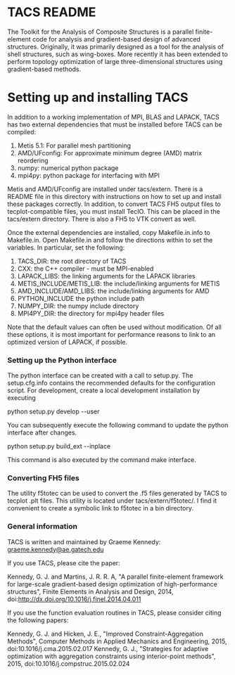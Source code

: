 # TACS README #

The Toolkit for the Analysis of Composite Structures is a parallel finite-element code for analysis and gradient-based design of advanced structures. Originally, it was primarily designed as a tool for the analysis of shell structures, such as wing-boxes. More recently it has been extended to perform topology optimization of large three-dimensional structures using gradient-based methods. 

# Setting up and installing TACS #

In addition to a working implementation of MPI, BLAS and LAPACK, TACS has two external dependencies that must be installed before TACS can be compiled:

1. Metis 5.1: For parallel mesh partitioning
2. AMD/UFconfig: For approximate minimum degree (AMD) matrix reordering
3. numpy: numerical python package
4. mpi4py: python package for interfacing with MPI

Metis and AMD/UFconfig are installed under tacs/extern. There is a README file in this directory with instructions on how to set up and install these packages correctly. In addition, to convert TACS FH5 output files to tecplot-compatible files, you must install TecIO. This can be placed in the tacs/extern directory. There is also a FH5 to VTK convert as well.

Once the external dependencies are installed, copy Makefile.in.info to Makefile.in. Open Makefile.in and follow the directions within to set the variables. In particular, set the following:

1. TACS_DIR: the root directory of TACS
2. CXX: the C++ compiler - must be MPI-enabled
3. LAPACK_LIBS: the linking arguments for the LAPACK libraries
4. METIS_INCLUDE/METIS_LIB: the include/linking arguments for METIS
5. AMD_INCLUDE/AMD_LIBS: the include/linking arguments for AMD
6. PYTHON_INCLUDE the python include path
7. NUMPY_DIR: the numpy include directory 
8. MPI4PY_DIR: the directory for mpi4py header files

Note that the default values can often be used without modification. Of all these options, it is most important for performance reasons to link to an optimized version of LAPACK, if possible.

### Setting up the Python interface ###

The python interface can be created with a call to setup.py. The setup.cfg.info contains the recommended defaults for the configuration script. For development, create a local development installation by executing

python setup.py develop --user

You can subsequently execute the following command to update the python interface after changes.

python setup.py build_ext --inplace 

This command is also executed by the command make interface.

### Converting FH5 files ###

The utility f5totec can be used to convert the .f5 files generated by TACS to tecplot .plt files. This utility is located under tacs/extern/f5totec/. I find it convenient to create a symbolic link to f5totec in a bin directory.

### General information ###

TACS is written and maintained by Graeme Kennedy: graeme.kennedy@ae.gatech.edu

If you use TACS, please cite the paper:

Kennedy, G. J. and Martins, J. R. R. A, "A parallel finite-element framework for large-scale gradient-based design optimization of high-performance structures", Finite Elements in Analysis and Design, 2014, doi:http://dx.doi.org/10.1016/j.finel.2014.04.011

If you use the function evaluation routines in TACS, please consider citing the following papers:

Kennedy, G. J. and Hicken, J. E., "Improved Constraint-Aggregation Methods", Computer Methods in Applied Mechanics and Engineering, 2015, doi:10.1016/j.cma.2015.02.017
Kennedy, G. J., "Strategies for adaptive optimization with aggregation constraints using interior-point methods", 2015, doi:10.1016/j.compstruc.2015.02.024
